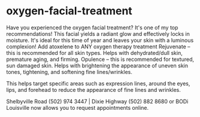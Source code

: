 # oxygen-facial-treatment
Have you experienced the oxygen facial treatment? It's one of my top recommendations! This facial yields a radiant glow and effectively locks in moisture. It's ideal for this time of year and leaves your skin with a luminous complexion!
Add atoxelene to ANY oxygen therapy treatment
Rejuvenate – this is recommended for all skin types. Helps with dehydrated/dull skin, premature aging, and firming.
Opulence – this is recommended for textured, sun damaged skin. Helps with brightening the appearance of uneven skin tones, tightening, and softening fine lines/wrinkles.

This helps target specific areas such as expression lines, around the eyes, lips, and forehead to reduce the appearance of fine lines and wrinkles.

Shelbyville Road (502) 974 3447  |  Dixie Highway (502) 882 8680 or BODi Louisville now allows you to request appointments online.
